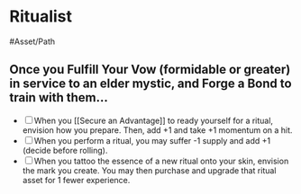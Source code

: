 # Ritualist
#Asset/Path 

## Once you Fulfill Your Vow (formidable or greater) in service to an elder mystic, and Forge a Bond to train with them...
- <input type="checkbox">When you [[Secure an Advantage]] to ready yourself for a ritual, envision how you prepare. Then, add +1 and take +1 momentum on a hit.
- <input type="checkbox">When you perform a ritual, you may suffer -1 supply and add +1 (decide before rolling).
- <input type="checkbox">When you tattoo the essence of a new ritual onto your skin, envision the mark you create. You may then purchase and upgrade that ritual asset for 1 fewer experience.

